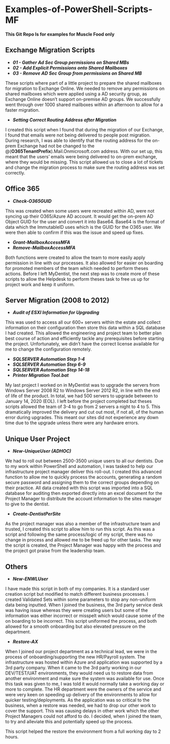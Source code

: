 # Examples-of-PowerShell-Scripts-MF
 **This Git Repo Is for examples for Muscle Food only**


## Exchange Migration Scripts

* __*01 - Gather Ad Sec Group permissions on Shared MBs*__
* __*02 - Add Explicit Permissions onto Shared Mailboxes*__
* __*03 - Remove AD Sec Group from permissions on Shared MB*__

These scripts where part of a little project to prepare the shared mailboxes for migration to Exchange Online. We needed to remove any permissions on shared mailboxes which were applied using a AD security group, as Exchange Online doesn’t support on-premise AD groups. We successfully went through over 1000 shared mailboxes within an afternoon to allow for a faster migration.

* __*Setting Correct Routing Address after Migration*__

I created this script when I found that during the migration of our Exchange, I found that emails were not being delivered to people post migration. During research, I was able to identify that the routing address for the on-prem Exchange had not be changed to the @(**O365TenantPrefix**).Mail.Onmicrosoft.com address. With our set up, this meant that the users’ emails were being delivered to on-prem exchange, where they would be missing. This script allowed us to close a lot of tickets and change the migration process to make sure the routing address was set correctly.

## Office 365

* __*Check-O365GUID*__

This was created when some users were recreated within AD, were not syncing up their O365/Azure AD account. It would get the on-prem AD Object GUID for the user and convert it into Base64. Base64 is the format of data which the ImmutableID uses which is the GUID for the O365 user. We were then able to confirm if this was the issue and speed up fixes.

* __*Grant-MailboxAccessMFA*__
* __*Remove-MailboxAccessMFA*__

Both functions were created to allow the team to more easily apply permission in line with our processes. It also allowed for easier on boarding for promoted members of the team which needed to perform theses actions. Before I left MyDentist, the next step was to create more of these scripts to allow the Helpdesk to perform theses task to free us up for project work and keep it uniform.

## Server Migration (2008 to 2012)

* __*Audit of ESXI Information for Upgrading*__

This was used to access all our 600+ servers within the estate and collect information on their configuration then store this data within a SQL database I had created. This allowed the engineering and project team to better plan best course of action and efficiently tackle any prerequisites before starting the project. Unfortunately, we didn’t have the correct license available for me to change the configuration remotely.

* __*SQLSERVER Automation Step 1-4*__
* __*SQLSERVER Automation Step 6-9*__
* __*SQLSERVER Automation Step 14-18*__
* __*Printer Migration Tool.bat*__

My last project I worked on in MyDentist was to upgrade the servers from Windows Server 2008 R2 to Windows Server 2012 R2, in line with the end of life of the product. In total, we had 500 servers to upgrade between to January 14, 2020 (EOL). I left before the project completed but theses scripts allowed the team of 3-4 to go from 2 servers a night to 4 to 5. This dramatically improved the delivery and cut out most, if not all, of the human error during upgrades. This meant our sites did not experience any down time due to the upgrade unless there were any hardware errors. 

## Unique User Project

* __*New-UniqueUser (ADHOC)*__

We had to roll out between 2500-3500 unique users to all our dentists. Due to my work within PowerShell and automation, I was tasked to help our infrastructure project manager deliver this roll-out. I created this advanced function to allow me to quickly process the accounts, generating a random secure password and assigning them to the correct groups depending on their practice. All data created with this script was imported into a SQL database for auditing then exported directly into an excel document for the Project Manager to distribute the account information to the sites manager to give to the dentist. 

* __*Create-DentistPerSite*__

As the project manager was also a member of the infrastructure team and trusted, I created this script to allow him to run this script. As this was a script and following the same process/logic of my script, there was no change in process and allowed me to be freed up for other tasks. The way the script is created, the Project Manager was happy with the process and the project got praise from the leadership team.

## Others

* __*New-ENWLUser*__

I have made this script in both of my companies. It is a standard user creation script but modified to match different business processes. I created Validated Sets within some parameters to stop any non-uniform data being inputted. When I joined the business, the 3rd party service desk was having issue whereas they were creating users but some of the information was either incorrect or misspelt which would cause some of the on boarding to be incorrect. This script uniformed the process, and both allowed for a smooth onboarding but also elevated pressure on the department. 

* __*Restore-AX*__

When I joined our project department as a technical lead, we were in the process of onboarding/supporting the new HR/Payroll system. The infrastructure was hosted within Azure and application was supported by a 3rd party company. When it came to the 3rd party working in our DEV/TEST/UAT environments, they would need us to restore data from another environment and make sure the system was available for use. Once this task was given to me, I was told it would normally take a working day or more to complete. The HR department were the owners of the service and were very keen on speeding up delivery of the environments to allow for quicker testing/deployments. As the application was so critical to the business, when a restore was needed, we had to drop our other work to cover the support. This was causing delays in other work which the other Project Managers could not afford to do. I decided, when I joined the team, to try and alleviate this and potentially speed up the process.

This script helped the restore the environment from a full working day to 2 hours.
